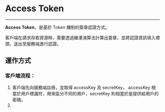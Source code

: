 # Access Token                                                                                                                                                                                                                                                                                                                                                                                                                                                                                                                                                                                                                                                                                                                

---

**Access Token**，是基於 Token 機制的簽章認證方式。

客戶端在請求存取資源時，需要透過雜湊演算法計算出簽章，並將認證資訊填入標頭，送出至服務端進行認證。

## 運作方式

### 客戶端流程：

1. 客戶端先向服務端註冊，並取得 accessKey 及 secretKey， accessKey 相當於用戶標識符，用來區分不同的用戶，secretKey 則相當於是提供給用戶的密碼。
2. 

